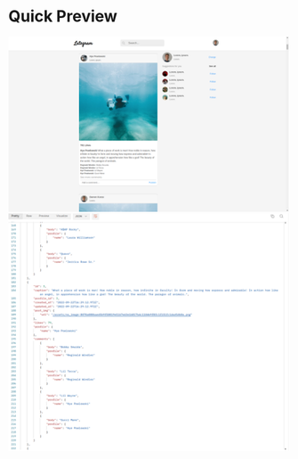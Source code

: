 # Quick Preview 
![INSTACLONE](https://github.com/kalil1/insta_frontend/blob/main/public/UpdatedFE.png)
![INSTACLONE](https://github.com/kalil1/insta_frontend/blob/main/public/PM.png)